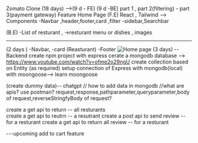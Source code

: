 Zomato Clone (18 days) -->(9 d - FE) (9 d -BE)
part 1 , part 2(filtering) - part 3(payment gateway)
Feature Home Page 
  (F.E) React , Tailwind -->
  Components
  -Navbar ,header,footer,card ,filter 
  -sidebar,Searchbar
  
  (B.E)
  -List of resturant ,
          ->resturant menu or dishes , images 


---------------------------------------------------
 (2 days )
 -Navbar,
 -card (Reasturant) 
 -Footer
  ![Home page](https://drive.google.com/file/d/1_f80tHISmJc38RPRQ19kcfVpdugHh16q/view?usp=sharing "a title")
 (3 days)
--Backend
  create npm project with express
  cerate a mongodb database   --> https://www.youtube.com/watch?v=ofme2o29ngU
  create collection based on Entity (as required)
  setup connection of Express with mongodb(local) with moongoose--> learn moongoose 

  (create dummy data)-- chatgpt // how to add data in mongodb
  //what are apis? use postman? request,response,pathparameter,queryparameter,body of request,reverseStringfyBody of request?
  
  create a get api to return -- all resturants  
  create a get api to reutrn -- a resutrant
  create a post api to send review -- for a resturant
  create a get api to return all review -- for a resturant

  ---upcoming add to cart feature  
  
  

